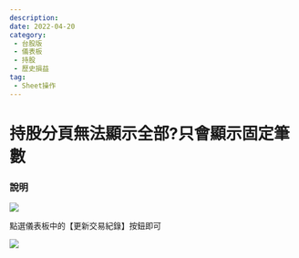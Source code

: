 ```yaml
---
description:
date: 2022-04-20
category:
 - 台股版
 - 儀表板
 - 持股
 - 歷史損益
tag:
 - Sheet操作
---
```


# 持股分頁無法顯示全部?只會顯示固定筆數

  
### 說明

  ![](https://lazypisces.notion.site/image/https%3A%2F%2Fs3-us-west-2.amazonaws.com%2Fsecure.notion-static.com%2F799d430c-3a07-4a3c-b6a7-10ed893de270%2F2123.jpg?table=block&id=659bb3be-cf37-4ac0-9031-69e3dc7c486f&spaceId=837fd17c-118b-4b8e-8fd8-32c5ee1c205d&width=1670&userId=&cache=v2)
  
  點選儀表板中的【更新交易紀錄】按鈕即可

  ![](https://lazypisces.notion.site/image/https%3A%2F%2Fs3-us-west-2.amazonaws.com%2Fsecure.notion-static.com%2F4486871c-d4d4-4d8e-8955-8230b83b9c0f%2F2.jpg?table=block&id=5b939783-bf10-4b70-920a-b55aba3ccddd&spaceId=837fd17c-118b-4b8e-8fd8-32c5ee1c205d&width=410&userId=&cache=v2)